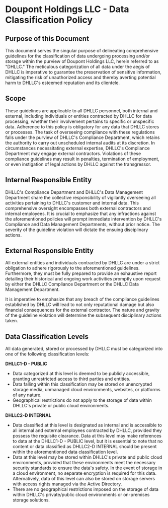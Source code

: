 # Doupont Holdings LLC - Data Classification Policy

## Purpose of this Document
This document serves the singular purpose of delineating comprehensive guidelines for the classification of data undergoing processing and/or storage within the purview of Doupont Holdings LLC, herein referred to as "DHLLC." The meticulous categorization of all data under the aegis of DHLLC is imperative to guarantee the preservation of sensitive information, mitigating the risk of unauthorized access and thereby averting potential harm to DHLLC's esteemed reputation and its clientele.

## Scope
These guidelines are applicable to all DHLLC personnel, both internal and external, including individuals or entities contracted by DHLLC for data processing, whether their involvement pertains to specific or unspecific data. Adherence to this policy is obligatory for any data that DHLLC stores or processes. The task of overseeing compliance with these regulations falls under the purview of DHLLC's Compliance Department, which retains the authority to carry out unscheduled internal audits at its discretion. In circumstances necessitating external expertise, DHLLC's Compliance Department may engage external contractors. Violations of these compliance guidelines may result in penalties, termination of employment, or even instigation of legal actions by DHLLC against the transgressor.

## Internal Responsible Entity
DHLLC's Compliance Department and DHLLC's Data Management Department share the collective responsibility of vigilantly overseeing all activities pertaining to DHLLC's customer and internal data. This comprehensive oversight encompasses both external contractors and internal employees. It is crucial to emphasize that any infractions against the aforementioned policies will prompt immediate intervention by DHLLC's Compliance and Data Management Departments, without prior notice. The severity of the guideline violation will dictate the ensuing disciplinary actions.

## External Responsible Entity
All external entities and individuals contracted by DHLLC are under a strict obligation to adhere rigorously to the aforementioned guidelines. Furthermore, they must be fully prepared to provide an exhaustive report detailing their historical and ongoing work activities promptly upon request by either the DHLLC Compliance Department or the DHLLC Data Management Department.

It is imperative to emphasize that any breach of the compliance guidelines established by DHLLC will lead to not only reputational damage but also financial consequences for the external contractor. The nature and gravity of the guideline violation will determine the subsequent disciplinary actions taken.

## Data Classification Levels
All data generated, stored or processed by DHLLC must be categorized into one of the following classification levels:

**DHLLC1-D - PUBLIC**
- Data categorized at this level is deemed to be publicly accessible, granting unrestricted access to third parties and entities.
- Data falling within this classification may be stored on unencrypted storage media, unmanaged cloud environments, websites, or platforms of any nature.
- Geographical restrictions do not apply to the storage of data within DHLLC's private or public cloud environments.

**DHLLC2-D INTERNAL**
- Data classified at this level is designated as internal and is accessible to all internal and external employees contracted by DHLLC, provided they possess the requisite clearance. Data at this level may make references to data at the DHLLC1-D - PUBLIC level, but it is essential to note that no content or data classified as DHLLC2-D INTERNAL should be present within the aforementioned data classification level.
- Data at this level may be stored within DHLLC's private and public cloud environments, provided that these environments meet the necessary security standards to ensure the data's safety. In the event of storage in a cloud environment, no separate encryption is required for this data. Alternatively, data of this level can also be stored on storage servers with access rights managed via the Active Directory.
- There are no geographical restrictions imposed on the storage of data within DHLLC's private/public cloud environments or on-premises storage solutions.
